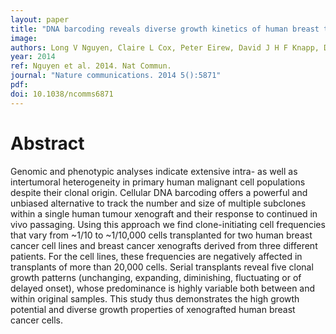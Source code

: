 ```yaml
---
layout: paper
title: "DNA barcoding reveals diverse growth kinetics of human breast tumour subclones in serially passaged xenografts."
image: 
authors: Long V Nguyen, Claire L Cox, Peter Eirew, David J H F Knapp, Davide Pellacani, Nagarajan Kannan, Annaick Carles, Michelle Moksa, Sneha Balani, Sohrab Shah, Martin Hirst, Samuel Aparicio, Connie J Eaves
year: 2014
ref: Nguyen et al. 2014. Nat Commun.
journal: "Nature communications. 2014 5():5871"
pdf: 
doi: 10.1038/ncomms6871
---
```


# Abstract

Genomic and phenotypic analyses indicate extensive intra- as well as intertumoral heterogeneity in primary human malignant cell populations despite their clonal origin. Cellular DNA barcoding offers a powerful and unbiased alternative to track the number and size of multiple subclones within a single human tumour xenograft and their response to continued in vivo passaging. Using this approach we find clone-initiating cell frequencies that vary from ~1/10 to ~1/10,000 cells transplanted for two human breast cancer cell lines and breast cancer xenografts derived from three different patients. For the cell lines, these frequencies are negatively affected in transplants of more than 20,000 cells. Serial transplants reveal five clonal growth patterns (unchanging, expanding, diminishing, fluctuating or of delayed onset), whose predominance is highly variable both between and within original samples. This study thus demonstrates the high growth potential and diverse growth properties of xenografted human breast cancer cells.

